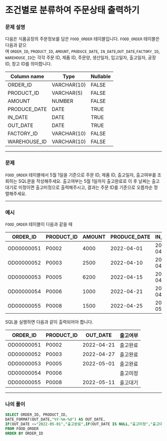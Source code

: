 # 조건별로 분류하여 주문상태 출력하기

### **문제 설명**

다음은 식품공장의 주문정보를 담은 `FOOD_ORDER` 테이블입니다. `FOOD_ORDER` 테이블은 다음과 같으며 `ORDER_ID`, `PRODUCT_ID`, `AMOUNT`, `PRODUCE_DATE`, `IN_DATE`,`OUT_DATE`,`FACTORY_ID`, `WAREHOUSE_ID`는 각각 주문 ID, 제품 ID, 주문양, 생산일자, 입고일자, 출고일자, 공장 ID, 창고 ID를 의미합니다.

| Column name | Type | Nullable |
| --- | --- | --- |
| ORDER_ID | VARCHAR(10) | FALSE |
| PRODUCT_ID | VARCHAR(5) | FALSE |
| AMOUNT | NUMBER | FALSE |
| PRODUCE_DATE | DATE | TRUE |
| IN_DATE | DATE | TRUE |
| OUT_DATE | DATE | TRUE |
| FACTORY_ID | VARCHAR(10) | FALSE |
| WAREHOUSE_ID | VARCHAR(10) | FALSE |

---

### 문제

`FOOD_ORDER` 테이블에서 5월 1일을 기준으로 주문 ID, 제품 ID, 출고일자, 출고여부를 조회하는 SQL문을 작성해주세요. 출고여부는 5월 1일까지 출고완료로 이 후 날짜는 출고 대기로 미정이면 출고미정으로 출력해주시고, 결과는 주문 ID를 기준으로 오름차순 정렬해주세요.

---

### 예시

`FOOD_ORDER` 테이블이 다음과 같을 때

| ORDER_ID | PRODUCT_ID | AMOUNT | PRODUCE_DATE | IN_DATE | OUT_DATE | FACTORY_ID | WAREHOUSE_ID |
| --- | --- | --- | --- | --- | --- | --- | --- |
| OD00000051 | P0002 | 4000 | 2022-04-01 | 2022-04-21 | 2022-04-21 | FT19970003 | WH0005 |
| OD00000052 | P0003 | 2500 | 2022-04-10 | 2022-04-27 | 2022-04-27 | FT19970003 | WH0006 |
| OD00000053 | P0005 | 6200 | 2022-04-15 | 2022-04-30 | 2022-05-01 | FT19940003 | WH0003 |
| OD00000054 | P0006 | 1000 | 2022-04-21 | 2022-04-30 | NULL | FT19940003 | WH0009 |
| OD00000055 | P0008 | 1500 | 2022-04-25 | 2022-05-11 | 2022-05-11 | FT19980003 | WH0009 |

SQL을 실행하면 다음과 같이 출력되어야 합니다.

| ORDER_ID | PRODUCT_ID | OUT_DATE | 출고여부 |
| --- | --- | --- | --- |
| OD00000051 | P0002 | 2022-04-21 | 출고완료 |
| OD00000052 | P0003 | 2022-04-27 | 출고완료 |
| OD00000053 | P0005 | 2022-05-01 | 출고완료 |
| OD00000054 | P0006 |  | 출고미정 |
| OD00000055 | P0008 | 2022-05-11 | 출고대기 |

---

### 나의 풀이

```sql
SELECT ORDER_ID, PRODUCT_ID, 
DATE_FORMAT(OUT_DATE,"%Y-%m-%d") AS OUT_DATE, 
IF(OUT_DATE <="2022-05-01","출고완료",IF(OUT_DATE IS NULL,"출고미정","출고대기")) AS 출고여부
FROM FOOD_ORDER
ORDER BY ORDER_ID
```